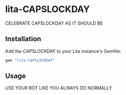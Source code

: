 # lita-CAPSLOCKDAY

CELEBRATE CAPSLOCKDAY AS IT SHOULD BE

## Installation

Add lita-CAPSLOCKDAY to your Lita instance's Gemfile:

``` ruby
gem "lita-CAPSLOCKDAY"
```

## Usage

USE YOUR BOT LIKE YOU ALWAYS DO NORMALLY
